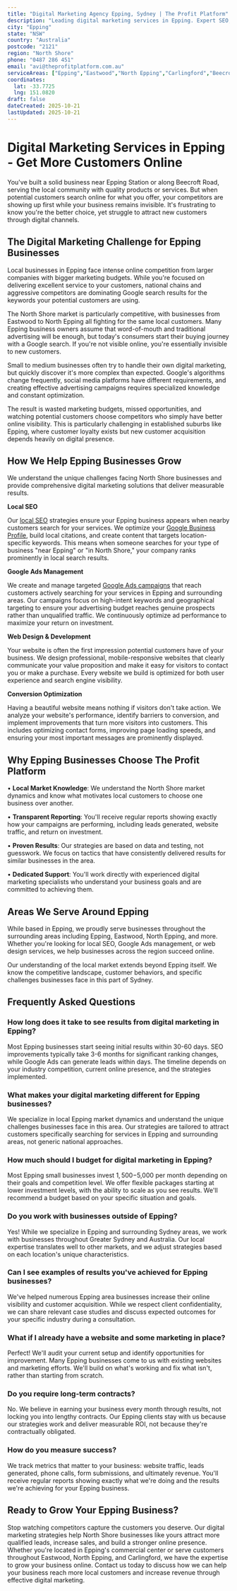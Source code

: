 ```yaml
---
title: "Digital Marketing Agency Epping, Sydney | The Profit Platform"
description: "Leading digital marketing services in Epping. Expert SEO, Google Ads & web design for North Shore businesses. Call 0487 286 451 for a free consultation."
city: "Epping"
state: "NSW"
country: "Australia"
postcode: "2121"
region: "North Shore"
phone: "0487 286 451"
email: "avi@theprofitplatform.com.au"
serviceAreas: ["Epping","Eastwood","North Epping","Carlingford","Beecroft"]
coordinates:
  lat: -33.7725
  lng: 151.0820
draft: false
dateCreated: 2025-10-21
lastUpdated: 2025-10-21
---
```


<script type="application/ld+json">
{
  "@context": "https://schema.org",
  "@type": "LocalBusiness",
  "@id": "https://theprofitplatform.com.au/locations/epping/",
  "name": "The Profit Platform",
  "description": "Leading digital marketing services in Epping. Expert SEO, Google Ads & web design for North Shore businesses. Call 0487 286 451 for a free consultation.",
  "url": "https://theprofitplatform.com.au/locations/epping/",
  "telephone": "0487 286 451",
  "email": "avi@theprofitplatform.com.au",
  "address": {
    "@type": "PostalAddress",
    "addressLocality": "Epping",
    "addressRegion": "NSW",
    "postalCode": "2121",
    "addressCountry": "AU"
  },
  "areaServed": {
    "@type": "City",
    "name": "Epping"
  },
  "priceRange": "$$",
  "openingHours": "Mo-Fr 09:00-18:00",
  "sameAs": [
    "https://www.facebook.com/theprofitplatform",
    "https://www.linkedin.com/company/theprofitplatform",
    "https://twitter.com/profitplatform"
  ],
  "geo": {
    "@type": "GeoCoordinates"
  }
}
</script>


# Digital Marketing Services in Epping - Get More Customers Online

You've built a solid business near Epping Station or along Beecroft Road, serving the local community with quality products or services. But when potential customers search online for what you offer, your competitors are showing up first while your business remains invisible. It's frustrating to know you're the better choice, yet struggle to attract new customers through digital channels.

## The Digital Marketing Challenge for Epping Businesses

Local businesses in Epping face intense online competition from larger companies with bigger marketing budgets. While you're focused on delivering excellent service to your customers, national chains and aggressive competitors are dominating Google search results for the keywords your potential customers are using.

The North Shore market is particularly competitive, with businesses from Eastwood to North Epping all fighting for the same local customers. Many Epping business owners assume that word-of-mouth and traditional advertising will be enough, but today's consumers start their buying journey with a Google search. If you're not visible online, you're essentially invisible to new customers.

Small to medium businesses often try to handle their own digital marketing, but quickly discover it's more complex than expected. Google's algorithms change frequently, social media platforms have different requirements, and creating effective advertising campaigns requires specialized knowledge and constant optimization.

The result is wasted marketing budgets, missed opportunities, and watching potential customers choose competitors who simply have better online visibility. This is particularly challenging in established suburbs like Epping, where customer loyalty exists but new customer acquisition depends heavily on digital presence.

## How We Help Epping Businesses Grow

We understand the unique challenges facing North Shore businesses and provide comprehensive digital marketing solutions that deliver measurable results.

**Local SEO**

Our [local SEO](/blog/what-is-local-seo-complete-guide-for-sydney-businesses/) strategies ensure your Epping business appears when nearby customers search for your services. We optimize your [Google Business Profile](/blog/how-to-optimise-your-google-business-profile-for-sydney-local-search-in-2025/), build local citations, and create content that targets location-specific keywords. This means when someone searches for your type of business "near Epping" or "in North Shore," your company ranks prominently in local search results.

**Google Ads Management**

We create and manage targeted [Google Ads campaigns](/blog/google-ads-vs-seo-sydney-businesses/) that reach customers actively searching for your services in Epping and surrounding areas. Our campaigns focus on high-intent keywords and geographical targeting to ensure your advertising budget reaches genuine prospects rather than unqualified traffic. We continuously optimize ad performance to maximize your return on investment.

**Web Design & Development**

Your website is often the first impression potential customers have of your business. We design professional, mobile-responsive websites that clearly communicate your value proposition and make it easy for visitors to contact you or make a purchase. Every website we build is optimized for both user experience and search engine visibility.

**Conversion Optimization**

Having a beautiful website means nothing if visitors don't take action. We analyze your website's performance, identify barriers to conversion, and implement improvements that turn more visitors into customers. This includes optimizing contact forms, improving page loading speeds, and ensuring your most important messages are prominently displayed.

## Why Epping Businesses Choose The Profit Platform

• **Local Market Knowledge**: We understand the North Shore market dynamics and know what motivates local customers to choose one business over another.

• **Transparent Reporting**: You'll receive regular reports showing exactly how your campaigns are performing, including leads generated, website traffic, and return on investment.

• **Proven Results**: Our strategies are based on data and testing, not guesswork. We focus on tactics that have consistently delivered results for similar businesses in the area.

• **Dedicated Support**: You'll work directly with experienced digital marketing specialists who understand your business goals and are committed to achieving them.


## Areas We Serve Around Epping

While based in Epping, we proudly serve businesses throughout the surrounding areas including Epping, Eastwood, North Epping, and more. Whether you're looking for local SEO, Google Ads management, or web design services, we help businesses across the region succeed online.

Our understanding of the local market extends beyond Epping itself. We know the competitive landscape, customer behaviors, and specific challenges businesses face in this part of Sydney.


## Frequently Asked Questions

### How long does it take to see results from digital marketing in Epping?

Most Epping businesses start seeing initial results within 30-60 days. SEO improvements typically take 3-6 months for significant ranking changes, while Google Ads can generate leads within days. The timeline depends on your industry competition, current online presence, and the strategies implemented.

### What makes your digital marketing different for Epping businesses?

We specialize in local Epping market dynamics and understand the unique challenges businesses face in this area. Our strategies are tailored to attract customers specifically searching for services in Epping and surrounding areas, not generic national approaches.

### How much should I budget for digital marketing in Epping?

Most Epping small businesses invest $1,500-$5,000 per month depending on their goals and competition level. We offer flexible packages starting at lower investment levels, with the ability to scale as you see results. We'll recommend a budget based on your specific situation and goals.

### Do you work with businesses outside of Epping?

Yes! While we specialize in Epping and surrounding Sydney areas, we work with businesses throughout Greater Sydney and Australia. Our local expertise translates well to other markets, and we adjust strategies based on each location's unique characteristics.

### Can I see examples of results you've achieved for Epping businesses?

We've helped numerous Epping area businesses increase their online visibility and customer acquisition. While we respect client confidentiality, we can share relevant case studies and discuss expected outcomes for your specific industry during a consultation.

### What if I already have a website and some marketing in place?

Perfect! We'll audit your current setup and identify opportunities for improvement. Many Epping businesses come to us with existing websites and marketing efforts. We'll build on what's working and fix what isn't, rather than starting from scratch.

### Do you require long-term contracts?

No. We believe in earning your business every month through results, not locking you into lengthy contracts. Our Epping clients stay with us because our strategies work and deliver measurable ROI, not because they're contractually obligated.

### How do you measure success?

We track metrics that matter to your business: website traffic, leads generated, phone calls, form submissions, and ultimately revenue. You'll receive regular reports showing exactly what we're doing and the results we're achieving for your Epping business.

## Ready to Grow Your Epping Business?

Stop watching competitors capture the customers you deserve. Our digital marketing strategies help North Shore businesses like yours attract more qualified leads, increase sales, and build a stronger online presence. Whether you're located in Epping's commercial center or serve customers throughout Eastwood, North Epping, and Carlingford, we have the expertise to grow your business online. Contact us today to discuss how we can help your business reach more local customers and increase revenue through effective digital marketing.